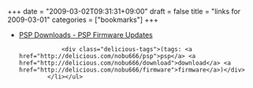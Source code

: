 +++
date = "2009-03-02T09:31:31+09:00"
draft = false
title = "links for 2009-03-01"
categories = ["bookmarks"]
+++

<ul class="delicious"><li>
                <div class="delicious-link"><a href="http://www.psp-hacks.com/category/36">PSP Downloads - PSP Firmware Updates</a></div>
                
                <div class="delicious-tags">(tags: <a href="http://delicious.com/nobu666/psp">psp</a> <a href="http://delicious.com/nobu666/download">download</a> <a href="http://delicious.com/nobu666/firmware">firmware</a>)</div>
            </li></ul>
